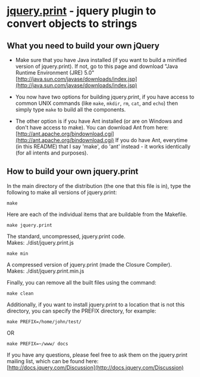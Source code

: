 [jquery.print](http://github.com/smparkes/jquery.print) - jquery plugin to convert objects to strings
================================

What you need to build your own jQuery
---------------------------------------
* Make sure that you have Java installed (if you want to build a minified version of jquery.print).
If not, go to this page and download "Java Runtime Environment (JRE) 5.0"  
[http://java.sun.com/javase/downloads/index.jsp](http://java.sun.com/javase/downloads/index.jsp)

* You now have two options for building jquery.print, if you have access to common UNIX commands (like `make`, `mkdir`, `rm`, `cat`, and `echo`) then simply type `make` to build all the components.

* The other option is if you have Ant installed (or are on Windows and don't have access to make). You can download Ant from here: [http://ant.apache.org/bindownload.cgi](http://ant.apache.org/bindownload.cgi)
If you do have Ant, everytime (in this README) that I say 'make', do 'ant' instead - it works identically (for all intents and purposes).

How to build your own jquery.print
-----------------------------

In the main directory of the distribution (the one that this file is in), type
the following to make all versions of jquery.print:

`make`

Here are each of the individual items that are buildable from the Makefile.

`make jquery.print`

The standard, uncompressed, jquery.print code.  
Makes: ./dist/jquery.print.js

`make min`

A compressed version of jquery.print (made the Closure Compiler).  
Makes: ./dist/jquery.print.min.js

Finally, you can remove all the built files using the command:
  
`make clean`

Additionally, if you want to install jquery.print to a location that is not this
directory, you can specify the PREFIX directory, for example:
  
`make PREFIX=/home/john/test/`

OR

`make PREFIX=~/www/ docs`

If you have any questions, please feel free to ask them on the jquery.print
mailing list, which can be found here:  
[http://docs.jquery.com/Discussion](http://docs.jquery.com/Discussion)
